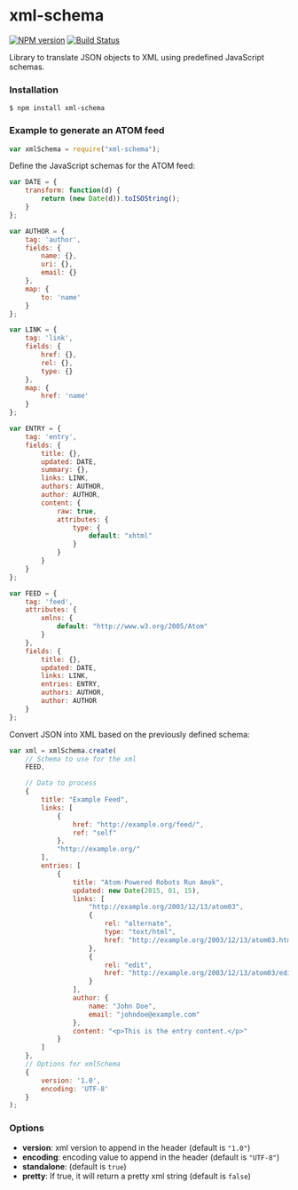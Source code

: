 # xml-schema

[![NPM version](https://badge.fury.io/js/xml-schema.svg)](http://badge.fury.io/js/xml-schema)
[![Build Status](https://travis-ci.org/SamyPesse/xml-schema.png?branch=master)](https://travis-ci.org/SamyPesse/xml-schema)

Library to translate JSON objects to XML using predefined JavaScript schemas.

### Installation

```
$ npm install xml-schema
```

### Example to generate an ATOM feed

```js
var xmlSchema = require("xml-schema");
```

Define the JavaScript schemas for the ATOM feed:

```js
var DATE = {
    transform: function(d) {
        return (new Date(d)).toISOString();
    }
};

var AUTHOR = {
    tag: 'author',
    fields: {
        name: {},
        uri: {},
        email: {}
    },
    map: {
        to: 'name'
    }
};

var LINK = {
    tag: 'link',
    fields: {
        href: {},
        rel: {},
        type: {}
    },
    map: {
        href: 'name'
    }
};

var ENTRY = {
    tag: 'entry',
    fields: {
        title: {},
        updated: DATE,
        summary: {},
        links: LINK,
        authors: AUTHOR,
        author: AUTHOR,
        content: {
            raw: true,
            attributes: {
                type: {
                    default: "xhtml"
                }
            }
        }
    }
};

var FEED = {
    tag: 'feed',
    attributes: {
        xmlns: {
            default: "http://www.w3.org/2005/Atom"
        }
    },
    fields: {
        title: {},
        updated: DATE,
        links: LINK,
        entries: ENTRY,
        authors: AUTHOR,
        author: AUTHOR
    }
};
```

Convert JSON into XML based on the previously defined schema:

```js
var xml = xmlSchema.create(
    // Schema to use for the xml
    FEED,

    // Data to process
    {
        title: "Example Feed",
        links: [
            {
                href: "http://example.org/feed/",
                ref: "self"
            },
            "http://example.org/"
        ],
        entries: [
            {
                title: "Atom-Powered Robots Run Amok",
                updated: new Date(2015, 01, 15),
                links: [
                    "http://example.org/2003/12/13/atom03",
                    {
                        rel: "alternate",
                        type: "text/html",
                        href: "http://example.org/2003/12/13/atom03.html"
                    },
                    {
                        rel: "edit",
                        href: "http://example.org/2003/12/13/atom03/edit"
                    }
                ],
                author: {
                    name: "John Doe",
                    email: "johndoe@example.com"
                },
                content: "<p>This is the entry content.</p>"
            }
        ]
    },
    // Options for xmlSchema
    {
        version: '1.0',
        encoding: 'UTF-8'
    }
);
```

### Options

- **version**: xml version to append in the header (default is `"1.0"`)
- **encoding**: encoding value to append in the header (default is `"UTF-8"`)
- **standalone**: (default is `true`)
- **pretty**: If true, it will return a pretty xml string (default is `false`)
